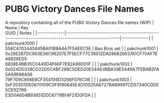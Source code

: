 # PUBG Victory Dances File Names
A repository containing all of the PUBG Victory Dances file names (WIP)
| Name         | Key<br/>GUID                                                                                            | Notes        |
|--------------|---------------------------------------------------------------------------------------------------------|--------------|
| pakchunk1000 | <br/>558C4703445945BA01B8A4A7F5AEEC5E                                                                   | Bao Bros set |
| pakchunk1001 | 0x28E287DC903E38C96207E7F5ECF77C38512DA286826637A1CF70AF7EA6926ED5<br/>6838E4BB35C0449D4F66F7E92A960D1F |              |
| pakchunk1002 | 0x024DD338CD22D0CABF298C5DED20E54AE4BBA39E5449A7FEBAB2FA5AA9E66A56<br/>79F7D9C856E8CF354109D3298F076C06 |              |
| pakchunk1003 | 0xF203D1DE0670109C5F9190645E4D10025A6727BAB9997CD57340CDDE5CE92799<br/>E3D0A604B93651DDC6779B14F21D0FDA |              |
